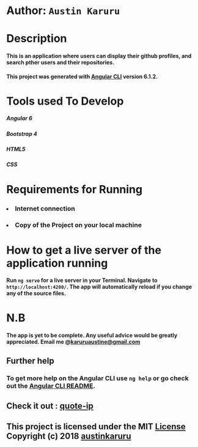 # Author: `Austin Karuru`

# Description
#### This is an application where users can display their github profiles, and search pther users and their repositories.
#### This project was generated with [Angular CLI](https://github.com/angular/angular-cli) version 6.1.2.

# Tools used To Develop
##### Angular 6
##### Bootstrap 4
##### HTML5
##### CSS

# Requirements for Running
### <li>Internet connection</li>
### <li> Copy of the Project on your local machine </li>
# How to get a live server of the application running
#### Run `ng serve` for a live server in your Terminal. Navigate to `http://localhost:4200/`. The app will automatically reload if you change any of the source files.
# N.B
#### The app is yet to be complete. Any useful advice would be greatly appreciated. Email me @karuruaustine@gmail.com 
## Further help
### To get more help on the Angular CLI use `ng help` or go check out the [Angular CLI README](https://github.com/angular/angular-cli/blob/master/README.md).
## Check it out : <a href="https://austinkaruru.github.io/github-search/">quote-ip</a>
## This project is licensed under the MIT <a href="https://github.com/austinkaruru/github-search/blob/master/LICENSE">License</a> Copyright (c) 2018 <a href="https://github.com/austinkaruru">austinkaruru</a>
